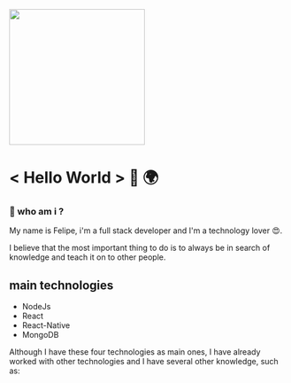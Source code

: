 <img src="https://miro.medium.com/max/3200/1*0KFB17_NGTPB0XWyc4BSgQ.jpeg"  height="245px">

# < Hello  World >  👋 🌍


### 🤳 who am i ?
My name is Felipe, i'm a full stack developer and I'm a technology lover 😍.


I believe that the most important thing to do is to always be
in search of knowledge and teach it on to other people.

## main technologies
* NodeJs
* React
* React-Native
* MongoDB


Although I have these four technologies as main ones, I have already worked with other technologies and I have several other knowledge, such as:








